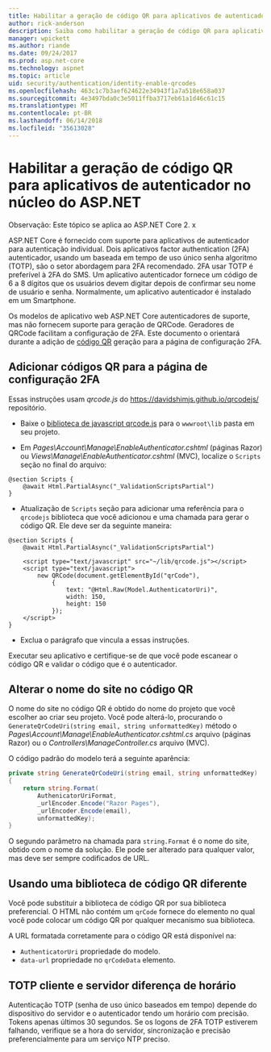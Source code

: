 ```yaml
---
title: Habilitar a geração de código QR para aplicativos de autenticador no núcleo do ASP.NET
author: rick-anderson
description: Saiba como habilitar a geração de código QR para aplicativos de autenticador que funcionam com a autenticação de dois fatores de núcleo do ASP.NET.
manager: wpickett
ms.author: riande
ms.date: 09/24/2017
ms.prod: asp.net-core
ms.technology: aspnet
ms.topic: article
uid: security/authentication/identity-enable-qrcodes
ms.openlocfilehash: 463c1c7b3aef624622e34943f1a7a518e658a037
ms.sourcegitcommit: 4e3497bda0c3e5011ffba3717eb61a1d46c61c15
ms.translationtype: MT
ms.contentlocale: pt-BR
ms.lasthandoff: 06/14/2018
ms.locfileid: "35613028"
---
```

# <a name="enable-qr-code-generation-for-authenticator-apps-in-aspnet-core"></a>Habilitar a geração de código QR para aplicativos de autenticador no núcleo do ASP.NET

Observação: Este tópico se aplica ao ASP.NET Core 2. x

ASP.NET Core é fornecido com suporte para aplicativos de autenticador para autenticação individual. Dois aplicativos factor authentication (2FA) autenticador, usando um baseada em tempo de uso único senha algoritmo (TOTP), são o setor abordagem para 2FA recomendado. 2FA usar TOTP é preferível à 2FA do SMS. Um aplicativo autenticador fornece um código de 6 a 8 dígitos que os usuários devem digitar depois de confirmar seu nome de usuário e senha. Normalmente, um aplicativo autenticador é instalado em um Smartphone.

Os modelos de aplicativo web ASP.NET Core autenticadores de suporte, mas não fornecem suporte para geração de QRCode. Geradores de QRCode facilitam a configuração de 2FA. Este documento o orientará durante a adição de [código QR](https://wikipedia.org/wiki/QR_code) geração para a página de configuração 2FA.

## <a name="adding-qr-codes-to-the-2fa-configuration-page"></a>Adicionar códigos QR para a página de configuração 2FA

Essas instruções usam *qrcode.js* do https://davidshimjs.github.io/qrcodejs/ repositório.

* Baixe o [biblioteca de javascript qrcode.js](https://davidshimjs.github.io/qrcodejs/) para o `wwwroot\lib` pasta em seu projeto.

* Em *Pages\Account\Manage\EnableAuthenticator.cshtml* (páginas Razor) ou *Views\Manage\EnableAuthenticator.cshtml* (MVC), localize o `Scripts` seção no final do arquivo:

```cshtml
@section Scripts {
    @await Html.PartialAsync("_ValidationScriptsPartial")
}
```

* Atualização de `Scripts` seção para adicionar uma referência para o `qrcodejs` biblioteca que você adicionou e uma chamada para gerar o código QR. Ele deve ser da seguinte maneira:

```cshtml
@section Scripts {
    @await Html.PartialAsync("_ValidationScriptsPartial")

    <script type="text/javascript" src="~/lib/qrcode.js"></script>
    <script type="text/javascript">
        new QRCode(document.getElementById("qrCode"),
            {
                text: "@Html.Raw(Model.AuthenticatorUri)",
                width: 150,
                height: 150
            });
    </script>
}
```

* Exclua o parágrafo que vincula a essas instruções.

Executar seu aplicativo e certifique-se de que você pode escanear o código QR e validar o código que é o autenticador.

## <a name="change-the-site-name-in-the-qr-code"></a>Alterar o nome do site no código QR

O nome do site no código QR é obtido do nome do projeto que você escolher ao criar seu projeto. Você pode alterá-lo, procurando o `GenerateQrCodeUri(string email, string unformattedKey)` método o *Pages\Account\Manage\EnableAuthenticator.cshtml.cs* arquivo (páginas Razor) ou o *Controllers\ManageController.cs* arquivo (MVC). 

O código padrão do modelo terá a seguinte aparência:

```c#
private string GenerateQrCodeUri(string email, string unformattedKey)
{
    return string.Format(
        AuthenicatorUriFormat,
        _urlEncoder.Encode("Razor Pages"),
        _urlEncoder.Encode(email),
        unformattedKey);
}
```

O segundo parâmetro na chamada para `string.Format` é o nome do site, obtido com o nome da solução. Ele pode ser alterado para qualquer valor, mas deve ser sempre codificados de URL.

## <a name="using-a-different-qr-code-library"></a>Usando uma biblioteca de código QR diferente

Você pode substituir a biblioteca de código QR por sua biblioteca preferencial. O HTML não contém um `qrCode` fornece do elemento no qual você pode colocar um código QR por qualquer mecanismo sua biblioteca.

A URL formatada corretamente para o código QR está disponível na:

* `AuthenticatorUri` propriedade do modelo.
* `data-url` propriedade no `qrCodeData` elemento. 

## <a name="totp-client-and-server-time-skew"></a>TOTP cliente e servidor diferença de horário

Autenticação TOTP (senha de uso único baseados em tempo) depende do dispositivo do servidor e o autenticador tendo um horário com precisão. Tokens apenas últimos 30 segundos. Se os logons de 2FA TOTP estiverem falhando, verifique se a hora do servidor, sincronização e precisão preferencialmente para um serviço NTP preciso.
